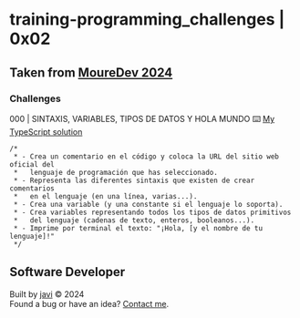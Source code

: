 # training-programming_challenges | 0x02
## Taken from [MoureDev 2024](https://github.com/mouredev/roadmap-retos-programacion)
### Challenges
000 | SINTAXIS, VARIABLES, TIPOS DE DATOS Y HOLA MUNDO :keyboard: [My TypeScript solution](./typescript/script000.ts)
```
/*
 * - Crea un comentario en el código y coloca la URL del sitio web oficial del
 *   lenguaje de programación que has seleccionado.
 * - Representa las diferentes sintaxis que existen de crear comentarios
 *   en el lenguaje (en una línea, varias...).
 * - Crea una variable (y una constante si el lenguaje lo soporta).
 * - Crea variables representando todos los tipos de datos primitivos
 *   del lenguaje (cadenas de texto, enteros, booleanos...).
 * - Imprime por terminal el texto: "¡Hola, [y el nombre de tu lenguaje]!"
 */
```
## Software Developer
Built by [javi](https://github.com/javierandres-dev/) :copyright: 2024  
Found a bug or have an idea? [Contact me](https://www.linkedin.com/in/javierandres-dev/).
